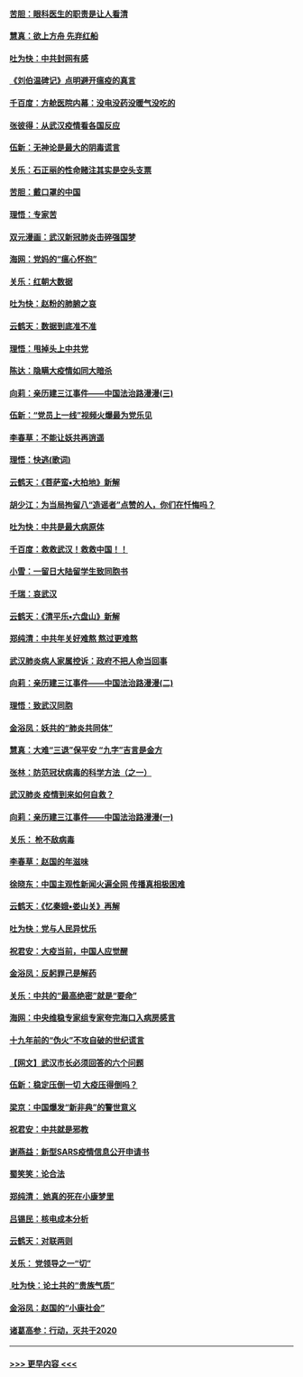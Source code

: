 #### [苦胆：眼科医生的职责是让人看清](../pages/nsc993/n11853840.md?t=02091344) 
#### [慧真：欲上方舟 先弃红船](../pages/nsc993/n11853483.md?t=02091344) 
#### [吐为快：中共封网有感](../pages/nsc993/n11852575.md?t=02091344) 
#### [《刘伯温碑记》点明避开瘟疫的真言](../pages/nsc993/n11852128.md?t=02091344) 
#### [千百度：方舱医院内幕：没电没药没暖气没吃的](../pages/nsc993/n11850211.md?t=02091344) 
#### [张彼得：从武汉疫情看各国反应](../pages/nsc993/n11850102.md?t=02091344) 
#### [伍新：无神论是最大的阴毒谎言](../pages/nsc993/n11846129.md?t=02091344) 
#### [关乐：石正丽的性命赌注其实是空头支票](../pages/nsc993/n11846109.md?t=02091344) 
#### [苦胆：戴口罩的中国](../pages/nsc993/n11845576.md?t=02091344) 
#### [理悟：专家苦](../pages/nsc993/n11845564.md?t=02091344) 
#### [双元漫画：武汉新冠肺炎击碎强国梦](../pages/nsc993/n11843320.md?t=02091344) 
#### [海网：党妈的“瘟心怀抱”](../pages/nsc993/n11840740.md?t=02091344) 
#### [关乐：红朝大数据](../pages/nsc993/n11840675.md?t=02091344) 
#### [吐为快：赵粉的肺腑之哀](../pages/nsc993/n11840618.md?t=02091344) 
#### [云鹤天：数据到底准不准](../pages/nsc993/n11840325.md?t=02091344) 
#### [理悟：甩掉头上中共党](../pages/nsc993/n11838826.md?t=02091344) 
#### [陈达：隐瞒大疫情如同大暗杀](../pages/nsc993/n11838771.md?t=02091344) 
#### [向莉：亲历建三江事件——中国法治路漫漫(三)](../pages/nsc993/n11831825.md?t=02091344) 
#### [伍新：“党员上一线”视频火爆最为党乐见](../pages/nsc993/n11838200.md?t=02091344) 
#### [李春草：不能让妖共再逍遥](../pages/nsc993/n11838102.md?t=02091344) 
#### [理悟：快逃(歌词)](../pages/nsc993/n11838083.md?t=02091344) 
#### [云鹤天：《菩萨蛮▪大柏地》新解](../pages/nsc993/n11838059.md?t=02091344) 
#### [胡少江：为当局拘留八“造谣者”点赞的人，你们在忏悔吗？](../pages/nsc993/n11836801.md?t=02091344) 
#### [吐为快：中共是最大病原体](../pages/nsc993/n11836748.md?t=02091344) 
#### [千百度：救救武汉！救救中国！！](../pages/nsc993/n11836145.md?t=02091344) 
#### [小雪：一留日大陆留学生致同胞书](../pages/nsc993/n11834624.md?t=02091344) 
#### [千瑞：哀武汉](../pages/nsc993/n11833647.md?t=02091344) 
#### [云鹤天：《清平乐▪六盘山》新解](../pages/nsc993/n11833611.md?t=02091344) 
#### [郑纯清：中共年关好难熬 熬过更难熬](../pages/nsc993/n11833489.md?t=02091344) 
#### [武汉肺炎病人家属控诉：政府不把人命当回事](../pages/nsc993/n11833205.md?t=02091344) 
#### [向莉：亲历建三江事件——中国法治路漫漫(二)](../pages/nsc993/n11829102.md?t=02091344) 
#### [理悟：致武汉同胞](../pages/nsc993/n11831522.md?t=02091344) 
#### [金浴凤：妖共的“肺炎共同体”](../pages/nsc993/n11829448.md?t=02091344) 
#### [慧真：大难“三退”保平安 “九字”吉言是金方](../pages/nsc993/n11829501.md?t=02091344) 
#### [张林：防范冠状病毒的科学方法（之一）](../pages/nsc993/n11828618.md?t=02091344) 
#### [武汉肺炎 疫情到来如何自救？](../pages/nsc993/n11827632.md?t=02091344) 
#### [向莉：亲历建三江事件——中国法治路漫漫(一)](../pages/nsc993/n11827190.md?t=02091344) 
#### [关乐： 枪不敌病毒](../pages/nsc993/n11826746.md?t=02091344) 
#### [李春草：赵国的年滋味](../pages/nsc993/n11826321.md?t=02091344) 
#### [徐晓东：中国主观性新闻火遍全网 传播真相极困难](../pages/nsc993/n11826508.md?t=02091344) 
#### [云鹤天：《忆秦娥▪娄山关》再解](../pages/nsc993/n11824682.md?t=02091344) 
#### [吐为快：党与人民异忧乐](../pages/nsc993/n11824660.md?t=02091344) 
#### [祝君安：大疫当前，中国人应觉醒](../pages/nsc993/n11821946.md?t=02091344) 
#### [金浴凤：反躬罪己是解药](../pages/nsc993/n11820280.md?t=02091344) 
#### [关乐：中共的“最高绝密”就是“要命”](../pages/nsc993/n11816946.md?t=02091344) 
#### [海网：中央维稳专家组专家夸完海口入病房感言](../pages/nsc993/n11815138.md?t=02091344) 
#### [十九年前的“伪火”不攻自破的世纪谎言](../pages/nsc993/n11813238.md?t=02091344) 
#### [【网文】武汉市长必须回答的六个问题](../pages/nsc993/n11813848.md?t=02091344) 
#### [伍新：稳定压倒一切 大疫压得倒吗？](../pages/nsc993/n11812634.md?t=02091344) 
#### [梁京：中国爆发“新非典”的警世意义](../pages/nsc993/n11812554.md?t=02091344) 
#### [祝君安：中共就是邪教](../pages/nsc993/n11812431.md?t=02091344) 
#### [谢燕益：新型SARS疫情信息公开申请书](../pages/nsc993/n11808840.md?t=02091344) 
#### [蜀笑笑：论合法](../pages/nsc993/n11808064.md?t=02091344) 
#### [郑纯清： 她真的死在小康梦里](../pages/nsc993/n11806623.md?t=02091344) 
#### [吕锡民：核电成本分析](../pages/nsc993/n11806284.md?t=02091344) 
#### [云鹤天：对联两则](../pages/nsc993/n11805957.md?t=02091344) 
#### [关乐： 党领导之一“切”](../pages/nsc993/n11804505.md?t=02091344) 
#### [ 吐为快：论土共的“贵族气质”](../pages/nsc993/n11804490.md?t=02091344) 
#### [金浴凤：赵国的“小康社会”](../pages/nsc993/n11804452.md?t=02091344) 
#### [诸葛高参：行动，灭共于2020](../pages/nsc993/n11804120.md?t=02091344) 

----
#### [ >>> 更早内容 <<< ](../indexes/nsc993-earlier.md)

